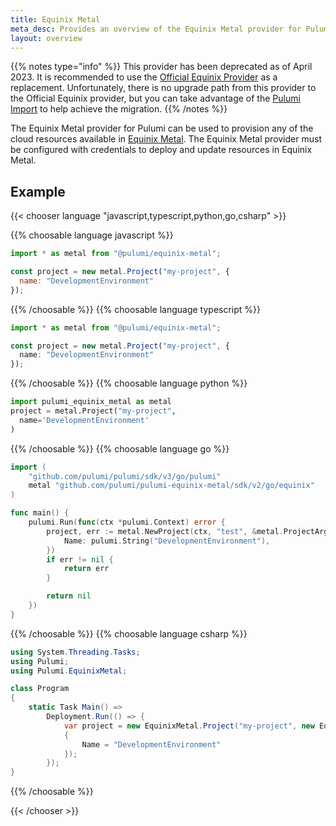 ```yaml
---
title: Equinix Metal
meta_desc: Provides an overview of the Equinix Metal provider for Pulumi.
layout: overview
---
```


{{% notes type="info" %}}
This provider has been deprecated as of April 2023. It is recommended to use the [Official Equinix Provider](/registry/packages/equinix) as a replacement.
Unfortunately, there is no upgrade path from this provider to the Official Equinix provider, but you can take advantage of the [Pulumi Import](/docs/guides/adopting/import) to help achieve the migration.
{{% /notes %}}

The Equinix Metal provider for Pulumi can be used to provision any of the cloud resources available in [Equinix Metal](https://metal.equinix.com/).
The Equinix Metal provider must be configured with credentials to deploy and update resources in Equinix Metal.

## Example

{{< chooser language "javascript,typescript,python,go,csharp" >}}

{{% choosable language javascript %}}

```javascript
import * as metal from "@pulumi/equinix-metal";

const project = new metal.Project("my-project", {
  name: "DevelopmentEnvironment"
});
```

{{% /choosable %}}
{{% choosable language typescript %}}

```typescript
import * as metal from "@pulumi/equinix-metal";

const project = new metal.Project("my-project", {
  name: "DevelopmentEnvironment"
});
```

{{% /choosable %}}
{{% choosable language python %}}

```python
import pulumi_equinix_metal as metal
project = metal.Project("my-project",
  name='DevelopmentEnvironment'
)
```

{{% /choosable %}}
{{% choosable language go %}}

```go
import (
	"github.com/pulumi/pulumi/sdk/v3/go/pulumi"
	metal "github.com/pulumi/pulumi-equinix-metal/sdk/v2/go/equinix"
)

func main() {
	pulumi.Run(func(ctx *pulumi.Context) error {
		project, err := metal.NewProject(ctx, "test", &metal.ProjectArgs{
			Name: pulumi.String("DevelopmentEnvironment"),
		})
		if err != nil {
			return err
		}

		return nil
	})
}
```

{{% /choosable %}}
{{% choosable language csharp %}}

```csharp
using System.Threading.Tasks;
using Pulumi;
using Pulumi.EquinixMetal;

class Program
{
    static Task Main() =>
        Deployment.Run(() => {
            var project = new EquinixMetal.Project("my-project", new EquinixMetal.ProjectArgs
            {
                Name = "DevelopmentEnvironment"
            });
        });
}
```

{{% /choosable %}}

{{< /chooser >}}
